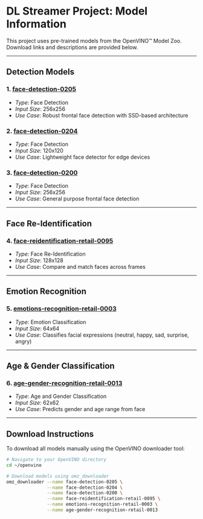 # DL Streamer Project: Model Information

This project uses pre-trained models from the OpenVINO™ Model Zoo. Download links and descriptions are provided below.

---

##  Detection Models

### 1. [face-detection-0205](https://github.com/openvinotoolkit/open_model_zoo/tree/master/models/intel/face-detection-0205)
- *Type*: Face Detection
- *Input Size*: 256x256
- *Use Case*: Robust frontal face detection with SSD-based architecture

### 2. [face-detection-0204](https://github.com/openvinotoolkit/open_model_zoo/tree/master/models/intel/face-detection-0204)
- *Type*: Face Detection
- *Input Size*: 120x120
- *Use Case*: Lightweight face detector for edge devices

### 3. [face-detection-0200](https://github.com/openvinotoolkit/open_model_zoo/tree/master/models/intel/face-detection-0200)
- *Type*: Face Detection
- *Input Size*: 256x256
- *Use Case*: General purpose frontal face detection

---

##  Face Re-Identification

### 4. [face-reidentification-retail-0095](https://github.com/openvinotoolkit/open_model_zoo/tree/master/models/intel/face-reidentification-retail-0095)
- *Type*: Face Re-Identification
- *Input Size*: 128x128
- *Use Case*: Compare and match faces across frames

---

##  Emotion Recognition

### 5. [emotions-recognition-retail-0003](https://github.com/openvinotoolkit/open_model_zoo/tree/master/models/intel/emotions-recognition-retail-0003)
- *Type*: Emotion Classification
- *Input Size*: 64x64
- *Use Case*: Classifies facial expressions (neutral, happy, sad, surprise, angry)

---

##  Age & Gender Classification

### 6. [age-gender-recognition-retail-0013](https://github.com/openvinotoolkit/open_model_zoo/tree/master/models/intel/age-gender-recognition-retail-0013)
- *Type*: Age and Gender Classification
- *Input Size*: 62x62
- *Use Case*: Predicts gender and age range from face

---

##  Download Instructions

To download all models manually using the OpenVINO downloader tool:

```bash
# Navigate to your OpenVINO directory
cd ~/openvino

# Download models using omz_downloader
omz_downloader --name face-detection-0205 \
               --name face-detection-0204 \
               --name face-detection-0200 \
               --name face-reidentification-retail-0095 \
               --name emotions-recognition-retail-0003 \
               --name age-gender-recognition-retail-0013
